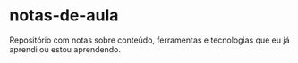 # notas-de-aula
Repositório com notas sobre conteúdo, ferramentas e tecnologias que eu já aprendi ou estou aprendendo.
